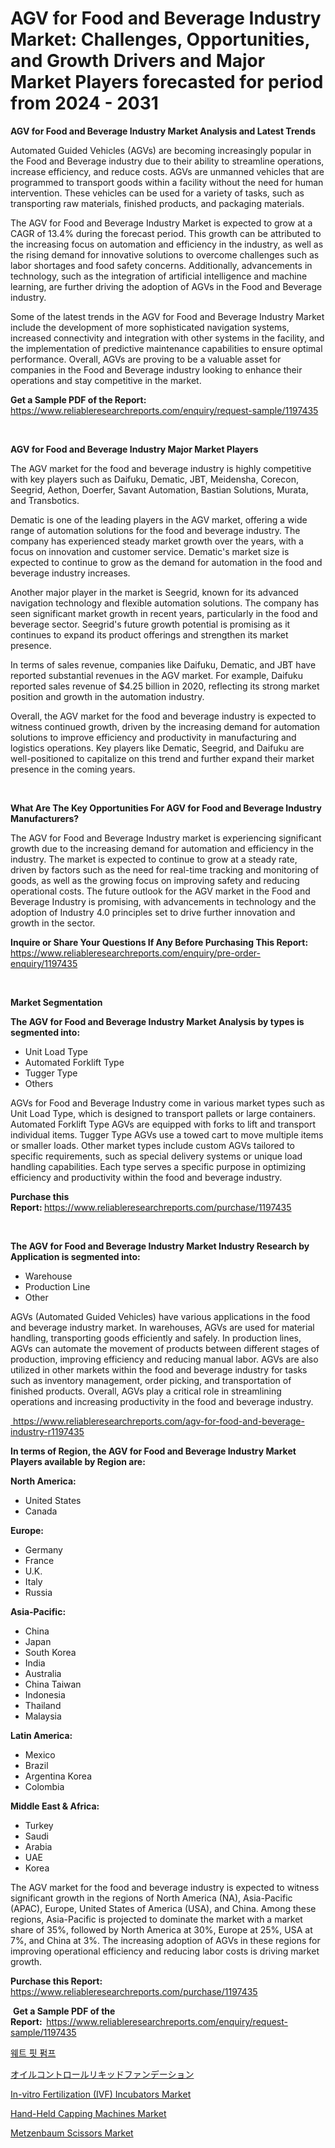 <p><h1>AGV for Food and Beverage Industry Market: Challenges, Opportunities, and Growth Drivers and Major Market Players forecasted for period from 2024 - 2031</h1></p><p><strong>AGV for Food and Beverage Industry Market Analysis and Latest Trends</strong></p>
<p><p>Automated Guided Vehicles (AGVs) are becoming increasingly popular in the Food and Beverage industry due to their ability to streamline operations, increase efficiency, and reduce costs. AGVs are unmanned vehicles that are programmed to transport goods within a facility without the need for human intervention. These vehicles can be used for a variety of tasks, such as transporting raw materials, finished products, and packaging materials.</p><p>The AGV for Food and Beverage Industry Market is expected to grow at a CAGR of 13.4% during the forecast period. This growth can be attributed to the increasing focus on automation and efficiency in the industry, as well as the rising demand for innovative solutions to overcome challenges such as labor shortages and food safety concerns. Additionally, advancements in technology, such as the integration of artificial intelligence and machine learning, are further driving the adoption of AGVs in the Food and Beverage industry.</p><p>Some of the latest trends in the AGV for Food and Beverage Industry Market include the development of more sophisticated navigation systems, increased connectivity and integration with other systems in the facility, and the implementation of predictive maintenance capabilities to ensure optimal performance. Overall, AGVs are proving to be a valuable asset for companies in the Food and Beverage industry looking to enhance their operations and stay competitive in the market.</p></p>
<p><strong>Get a Sample PDF of the Report:&nbsp;</strong> <a href="https://www.reliableresearchreports.com/enquiry/request-sample/1197435">https://www.reliableresearchreports.com/enquiry/request-sample/1197435</a></p>
<p>&nbsp;</p>
<p><strong>AGV for Food and Beverage Industry Major Market Players</strong></p>
<p><p>The AGV market for the food and beverage industry is highly competitive with key players such as Daifuku, Dematic, JBT, Meidensha, Corecon, Seegrid, Aethon, Doerfer, Savant Automation, Bastian Solutions, Murata, and Transbotics.</p><p>Dematic is one of the leading players in the AGV market, offering a wide range of automation solutions for the food and beverage industry. The company has experienced steady market growth over the years, with a focus on innovation and customer service. Dematic's market size is expected to continue to grow as the demand for automation in the food and beverage industry increases.</p><p>Another major player in the market is Seegrid, known for its advanced navigation technology and flexible automation solutions. The company has seen significant market growth in recent years, particularly in the food and beverage sector. Seegrid's future growth potential is promising as it continues to expand its product offerings and strengthen its market presence.</p><p>In terms of sales revenue, companies like Daifuku, Dematic, and JBT have reported substantial revenues in the AGV market. For example, Daifuku reported sales revenue of $4.25 billion in 2020, reflecting its strong market position and growth in the automation industry.</p><p>Overall, the AGV market for the food and beverage industry is expected to witness continued growth, driven by the increasing demand for automation solutions to improve efficiency and productivity in manufacturing and logistics operations. Key players like Dematic, Seegrid, and Daifuku are well-positioned to capitalize on this trend and further expand their market presence in the coming years.</p></p>
<p>&nbsp;</p>
<p><strong>What Are The Key Opportunities For AGV for Food and Beverage Industry Manufacturers?</strong></p>
<p><p>The AGV for Food and Beverage Industry market is experiencing significant growth due to the increasing demand for automation and efficiency in the industry. The market is expected to continue to grow at a steady rate, driven by factors such as the need for real-time tracking and monitoring of goods, as well as the growing focus on improving safety and reducing operational costs. The future outlook for the AGV market in the Food and Beverage Industry is promising, with advancements in technology and the adoption of Industry 4.0 principles set to drive further innovation and growth in the sector.</p></p>
<p><strong>Inquire or Share Your Questions If Any Before Purchasing This Report:</strong> <a href="https://www.reliableresearchreports.com/enquiry/pre-order-enquiry/1197435">https://www.reliableresearchreports.com/enquiry/pre-order-enquiry/1197435</a></p>
<p>&nbsp;</p>
<p><strong>Market Segmentation</strong></p>
<p><strong>The AGV for Food and Beverage Industry Market Analysis by types is segmented into:</strong></p>
<p><ul><li>Unit Load Type</li><li>Automated Forklift Type</li><li>Tugger Type</li><li>Others</li></ul></p>
<p><p>AGVs for Food and Beverage Industry come in various market types such as Unit Load Type, which is designed to transport pallets or large containers. Automated Forklift Type AGVs are equipped with forks to lift and transport individual items. Tugger Type AGVs use a towed cart to move multiple items or smaller loads. Other market types include custom AGVs tailored to specific requirements, such as special delivery systems or unique load handling capabilities. Each type serves a specific purpose in optimizing efficiency and productivity within the food and beverage industry.</p></p>
<p><strong>Purchase this Report:&nbsp;</strong><a href="https://www.reliableresearchreports.com/purchase/1197435">https://www.reliableresearchreports.com/purchase/1197435</a></p>
<p>&nbsp;</p>
<p><strong>The AGV for Food and Beverage Industry Market Industry Research by Application is segmented into:</strong></p>
<p><ul><li>Warehouse</li><li>Production Line</li><li>Other</li></ul></p>
<p><p>AGVs (Automated Guided Vehicles) have various applications in the food and beverage industry market. In warehouses, AGVs are used for material handling, transporting goods efficiently and safely. In production lines, AGVs can automate the movement of products between different stages of production, improving efficiency and reducing manual labor. AGVs are also utilized in other markets within the food and beverage industry for tasks such as inventory management, order picking, and transportation of finished products. Overall, AGVs play a critical role in streamlining operations and increasing productivity in the food and beverage industry.</p></p>
<p><a href="https://www.reliableresearchreports.com/agv-for-food-and-beverage-industry-r1197435">&nbsp;https://www.reliableresearchreports.com/agv-for-food-and-beverage-industry-r1197435</a></p>
<p><strong>In terms of Region, the AGV for Food and Beverage Industry Market Players available by Region are:</strong></p>
<p>
    <p> <strong> North America: </strong>
        <ul>
            <li>United States</li>
            <li>Canada</li>
        </ul>
        </p> 
    <p> <strong> Europe: </strong>
        <ul>
            <li>Germany</li>
            <li>France</li>
            <li>U.K.</li>
            <li>Italy</li>
            <li>Russia</li>
        </ul>
        </p> 
    <p> <strong> Asia-Pacific: </strong>
        <ul>
            <li>China</li>
            <li>Japan</li>
            <li>South Korea</li>
            <li>India</li>
            <li>Australia</li>
            <li>China Taiwan</li>
            <li>Indonesia</li>
            <li>Thailand</li>
            <li>Malaysia</li>
        </ul>
        </p> 
    <p> <strong> Latin America: </strong>
        <ul>
            <li>Mexico</li>
            <li>Brazil</li>
            <li>Argentina Korea</li>
            <li>Colombia</li>
        </ul>
        </p> 
    <p> <strong> Middle East & Africa: </strong>
        <ul>
            <li>Turkey</li>
            <li>Saudi</li>
            <li>Arabia</li>
            <li>UAE</li>
            <li>Korea</li>
        </ul>
    </p>
    </p>
<p><p>The AGV market for the food and beverage industry is expected to witness significant growth in the regions of North America (NA), Asia-Pacific (APAC), Europe, United States of America (USA), and China. Among these regions, Asia-Pacific is projected to dominate the market with a market share of 35%, followed by North America at 30%, Europe at 25%, USA at 7%, and China at 3%. The increasing adoption of AGVs in these regions for improving operational efficiency and reducing labor costs is driving market growth.</p></p>
<p><strong>Purchase this Report: </strong><a href="https://www.reliableresearchreports.com/purchase/1197435">https://www.reliableresearchreports.com/purchase/1197435</a></p>
<p>&nbsp;<strong>Get a Sample PDF of the Report:&nbsp;&nbsp;</strong><a href="https://www.reliableresearchreports.com/enquiry/request-sample/1197435">https://www.reliableresearchreports.com/enquiry/request-sample/1197435</a></p>
<p><strong></strong></p>
<p><p><a href="https://github.com/shade463/Market-Research-Report-List-1/blob/main/944607138800.md">웨트 핏 펌프</a></p><p><a href="https://medium.com/@lawrencewatkins654/2024%E5%B9%B4%E3%81%8B%E3%82%892031%E5%B9%B4%E3%81%BE%E3%81%A7%E3%81%AE%E6%9C%9F%E9%96%93%E3%81%AE%E3%82%AA%E3%82%A4%E3%83%AB%E3%82%B3%E3%83%B3%E3%83%88%E3%83%AD%E3%83%BC%E3%83%AB%E3%83%AA%E3%82%AD%E3%83%83%E3%83%89%E3%83%95%E3%82%A1%E3%83%B3%E3%83%87%E3%83%BC%E3%82%B7%E3%83%A7%E3%83%B3%E5%B8%82%E5%A0%B4%E5%88%86%E6%9E%90%E3%81%A8%E5%B8%82%E5%A0%B4%E8%A6%8F%E6%A8%A1%E4%BA%88%E6%B8%AC-2c15802feb3a">オイルコントロールリキッドファンデーション</a></p><p><a href="https://github.com/gamblestampleyjenny50m5sl6/Market-Research-Report-List-2/blob/main/in-vitro-fertilization-ivf-incubators-market.md">In-vitro Fertilization (IVF) Incubators Market</a></p><p><a href="https://github.com/nicholepatriciadoylenwnrjr0/Market-Research-Report-List-2/blob/main/hand-held-capping-machines-market.md">Hand-Held Capping Machines Market</a></p><p><a href="https://medium.com/@tracey.skinner9085/metzenbaum-scissors-market-size-market-outlook-and-market-forecast-2024-to-2031-900cde0f64b1">Metzenbaum Scissors Market</a></p></p>